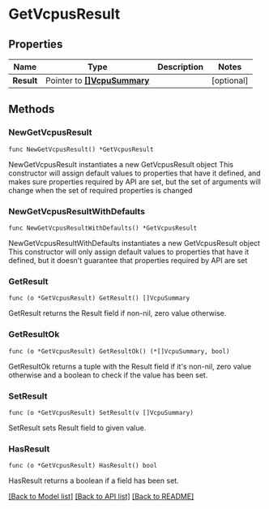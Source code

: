 # GetVcpusResult

## Properties

Name | Type | Description | Notes
------------ | ------------- | ------------- | -------------
**Result** | Pointer to [**[]VcpuSummary**](VcpuSummary.md) |  | [optional] 

## Methods

### NewGetVcpusResult

`func NewGetVcpusResult() *GetVcpusResult`

NewGetVcpusResult instantiates a new GetVcpusResult object
This constructor will assign default values to properties that have it defined,
and makes sure properties required by API are set, but the set of arguments
will change when the set of required properties is changed

### NewGetVcpusResultWithDefaults

`func NewGetVcpusResultWithDefaults() *GetVcpusResult`

NewGetVcpusResultWithDefaults instantiates a new GetVcpusResult object
This constructor will only assign default values to properties that have it defined,
but it doesn't guarantee that properties required by API are set

### GetResult

`func (o *GetVcpusResult) GetResult() []VcpuSummary`

GetResult returns the Result field if non-nil, zero value otherwise.

### GetResultOk

`func (o *GetVcpusResult) GetResultOk() (*[]VcpuSummary, bool)`

GetResultOk returns a tuple with the Result field if it's non-nil, zero value otherwise
and a boolean to check if the value has been set.

### SetResult

`func (o *GetVcpusResult) SetResult(v []VcpuSummary)`

SetResult sets Result field to given value.

### HasResult

`func (o *GetVcpusResult) HasResult() bool`

HasResult returns a boolean if a field has been set.


[[Back to Model list]](../README.md#documentation-for-models) [[Back to API list]](../README.md#documentation-for-api-endpoints) [[Back to README]](../README.md)


